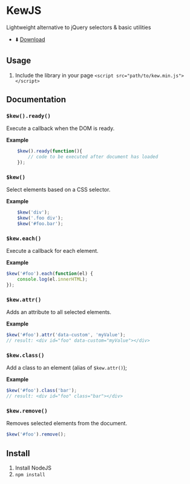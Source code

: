 # KewJS

Lightweight alternative to jQuery selectors & basic utilities

* :arrow_down: [Download](https://raw.githubusercontent.com/RodRitter/kewjs/master/dist/kew.min.js)

## Usage

1. Include the library in your page `<script src="path/to/kew.min.js"></script>`

## Documentation

### `$kew().ready()`

Execute a callback when the DOM is ready.

**Example**

```javascript
    $kew().ready(function(){
        // code to be executed after document has loaded
    });
```

### `$kew()`

Select elements based on a CSS selector.

**Example**

```javascript
    $kew('div');
    $kew('.foo div');
    $kew('#foo.bar');
```

### `$kew.each()`

Execute a callback for each element.

**Example**

```javascript
$kew('#foo').each(function(el) {
    console.log(el.innerHTML);
});
```

### `$kew.attr()`

Adds an attribute to all selected elements.

**Example**

```javascript
$kew('#foo').attr('data-custom', 'myValue');
// result: <div id="foo" data-custom="myValue"></div>
```

### `$kew.class()`

Add a class to an element (alias of `$kew.attr()`);

**Example**

```javascript
$kew('#foo').class('bar');
// result: <div id="foo" class="bar"></div>
```

### `$kew.remove()`

Removes selected elements from the document.

```javascript
$kew('#foo').remove();
```

## Install

1. Install NodeJS
2. `npm install`
